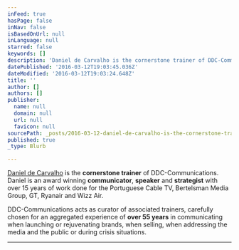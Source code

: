 ```yaml
---
inFeed: true
hasPage: false
inNav: false
isBasedOnUrl: null
inLanguage: null
starred: false
keywords: []
description: 'Daniel de Carvalho is the cornerstone trainer of DDC-Communications. Daniel is an award winning communicator, speaker and strategist with over 15 years of work done for the Portuguese Cable TV, Bertelsman Media Group, GT, Ryanair and Wizz Air. '
datePublished: '2016-03-12T19:03:45.036Z'
dateModified: '2016-03-12T19:03:24.648Z'
title: ''
author: []
authors: []
publisher:
  name: null
  domain: null
  url: null
  favicon: null
sourcePath: _posts/2016-03-12-daniel-de-carvalho-is-the-cornerstone-trainer-of-ddc-communi.md
published: true
_type: Blurb

---
```

[Daniel de Carvalho][0] is the **cornerstone trainer** of DDC-Communications. Daniel is an award winning **communicator**, **speaker** and **strategist** with over 15 years of work done for the Portuguese Cable TV, Bertelsman Media Group, GT, Ryanair and Wizz Air. 

DDC-Communications acts as curator of associated trainers, carefully chosen for an aggregated experience of **over 55 years** in communicating when launching or rejuvenating brands, when selling, when addressing the media and the public or during crisis situations. 

****

[0]: http://danieldecarvalho.de/